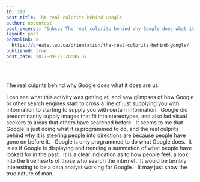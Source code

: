 ```yaml
---
ID: 313
post_title: The real culprits behind Google
author: nocontest
post_excerpt: '&nbsp; The real culprits behind why Google does what it does are us. I can see what this activity was getting at, and saw glimpses of how Google or other search engines start to cross a line of just supplying you with information to starting to supply you with certain information. &nbsp;Google did predominantly supply'
layout: post
permalink: >
  https://create.twu.ca/orientation/the-real-culprits-behind-google/
published: true
post_date: 2017-09-12 20:46:37
---
```

<p>&nbsp;</p>
<p>The real culprits behind why Google does what it does are us.</p>
<p>I can see what this activity was getting at, and saw glimpses of how Google or other search engines start to cross a line of just supplying you with information to starting to supply you with certain information.  Google did predominantly supply images that fit into stereotypes, and also lad visual seekers to areas that others have searched before.  It seems to me that Google is just doing what it is programmed to do, and the real culprits behind why it is steering people into directions are because people have gone on before it.   Google is only programmed to do what Google does.  It is as if Google is displaying and trending a summation of what people have looked for in the past.  It is a clear indication as to how people feel, a look into the true hearts of those who search the internet.  It would be terribly interesting to be a data analyst working for Google.   It may just show the true nature of man.</p>
